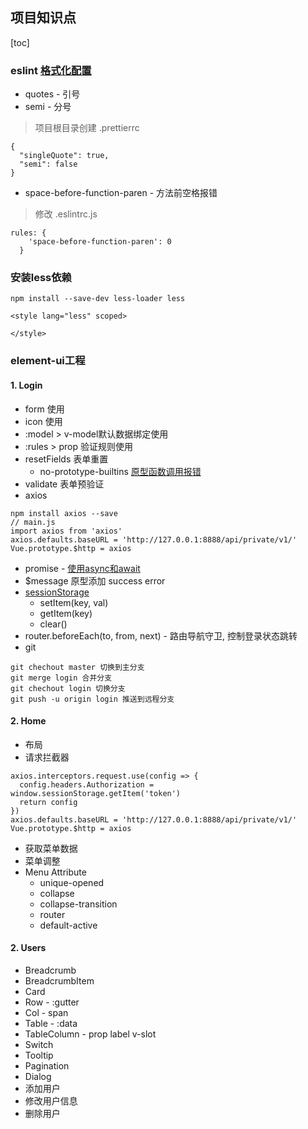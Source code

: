 ## 项目知识点

[toc]

### eslint [格式化配置](https://www.jianshu.com/p/23a5d6194a4b)
- quotes - 引号
- semi - 分号

> 项目根目录创建 .prettierrc  
```
{
  "singleQuote": true,
  "semi": false
}
```
- space-before-function-paren - 方法前空格报错
> 修改 .eslintrc.js
```
rules: {
    'space-before-function-paren': 0
  }  
```

### 安装less依赖
`npm install --save-dev less-loader less`
```
<style lang="less" scoped>
  
</style>
```

### element-ui工程
#### 1. Login
* form 使用
* icon 使用
* :model > v-model默认数据绑定使用
* :rules > prop 验证规则使用
* resetFields 表单重置
  * no-prototype-builtins [原型函数调用报错](https://cloud.tencent.com/developer/section/1135740)
* validate 表单预验证
* axios
```
npm install axios --save
// main.js
import axios from 'axios'
axios.defaults.baseURL = 'http://127.0.0.1:8888/api/private/v1/'
Vue.prototype.$http = axios

```
* promise - [使用async和await](https://blog.csdn.net/weixin_42470791/article/details/82560734)
* $message 原型添加 success error
* [sessionStorage](https://www.runoob.com/jsref/prop-win-sessionstorage.html) 
  * setItem(key, val)
  * getItem(key)
  * clear()
* router.beforeEach(to, from, next) - 路由导航守卫, 控制登录状态跳转
* git
```
git chechout master 切换到主分支
git merge login 合并分支
git chechout login 切换分支
git push -u origin login 推送到远程分支
```

#### 2. Home
* 布局
* 请求拦截器
```
axios.interceptors.request.use(config => {
  config.headers.Authorization = window.sessionStorage.getItem('token')
  return config
})
axios.defaults.baseURL = 'http://127.0.0.1:8888/api/private/v1/'
Vue.prototype.$http = axios
```
* 获取菜单数据
* 菜单调整
* Menu Attribute
  * unique-opened
  * collapse
  * collapse-transition
  * router
  * default-active

#### 2. Users
* Breadcrumb
* BreadcrumbItem
* Card
* Row - :gutter
* Col - span
* Table - :data
* TableColumn - prop label v-slot
* Switch 
* Tooltip
* Pagination
* Dialog
* 添加用户
* 修改用户信息
* 删除用户